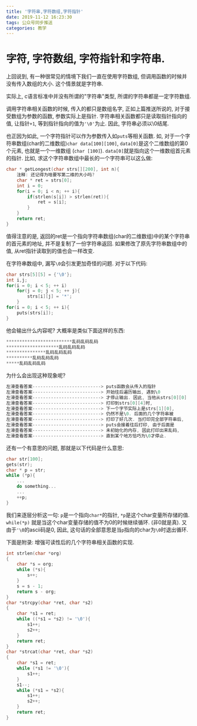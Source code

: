 ```yaml
---
title: '字符串,字符数组,字符指针'
date: 2019-11-12 16:23:30
tags: 公众号同步推送
categories: 教学
---
```

# 字符, 字符数组, 字符指针和字符串.

上回说到, 有一种很常见的情境下我们一直在使用字符数组, 但调用函数的时候并没有传入数组的大小. 这个情景就是字符串. 

实际上, c语言标准中并没有所谓的"字符串"类型, 所谓的字符串都是一定字符数组. 

调用字符串相关函数的时候, 传入的都只是数组名字, 正如上篇推送所说的, 对于接受数组为参数的函数, 参数实际上是指针. 字符串相关函数都只是读取指针指向的值, 让指针`+1`, 等到指针指向的值为`'\0'`为止. 因此, 字符串必须以\0结尾.

也正因为如此, 一个字符指针可以作为参数传入如`puts`等相关函数. 如, 对于一个字符串数组(char的二维数组)`char data[100][100]`, `data[0]`是这个二维数组的第0个元素, 也就是一个一维数组 (`char [100]`). `data[0]`就是指向这个一维数组首元素的指针. 比如, 求这个字符串数组中最长的一个字符串可以这么做:
```cpp
char * getLongest(char strs[][200], int n){
    注释: 还记得为啥要写第二维的大小吗?
    char * ret = strs[0];
    int i = 0;
    for(i = 0; i < n; ++ i){
        if(strlen(s[i]) > strlen(ret)){
            ret = s[i];
        }
    }
    return ret;
}
```
值得注意的是, 返回的ret是一个指向字符串数组(char的二维数组)中的某个字符串的首元素的地址, 并不是复制了一份字符串返回. 如果修改了原先字符串数组中的值, 从ret指针读取到的值也会一样改变.

在字符串数组中, 漏写`\0`会引发更加奇怪的问题. 对于以下代码:
```cpp
char strs[5][5] = {'\0'};
int i,j;
for(i = 0; i < 5; ++ i)
    for(j = 0; j < 5; ++ j){
        strs[i][j] = '*';
    }
for(i = 0; i < 5; ++ i){
    puts(strs[i]);
}
```
他会输出什么内容呢? 大概率是类似下面这样的东西:
```cpp
*************************乱码乱码乱码
********************乱码乱码乱码
***************乱码乱码乱码
**********乱码乱码乱码
*****乱码乱码乱码
```
为什么会出现这种现象呢?
```cpp
左滑查看答案------------​--------------> puts函数会从传入的指针 
左滑查看答案------------​--------------> 开始往后遍历输出, 遇到\0
左滑查看答案------------------​--------> 才停止输出. 因此, 当他从strs[0][0]
左滑查看答案------------------------​--> 打印到strs[0][4]时, 
左滑查看答案---------​-----------------> 下一个字节实际上是strs[1][0], 
左滑查看答案---------------​-----------> 仍然不是\0. 后面的几个字符串被
左滑查看答案---------------------​-----> 打印了好几次. 当打印完全部字符串后, 
左滑查看答案--------​------------------> puts会接着往后打印, 由于后面是
左滑查看答案--------------​------------> 未初始化的内存, 因此打印出来乱码, 
左滑查看答案--------------------​------> 直到某个地方恰巧为\0才停止.
```

还有一个有意思的问题, 那就是以下代码是什么意思:
```cpp
char str[100];
gets(str);
char * p = str;
while (*p){
    ...
    do something...
    ...
    ++p;
}
```
我们来逐层分析这一句: `p`是一个指向`char*`的指针, `*p`是这个char变量所存储的值. `while(*p)` 就是当这个char变量存储的值不为0的时候继续循环. (非0就是真). 又由于`'\0`的ascii码是0, 因此, 这句话的全部意思是当`p`指向的char为`\0`时退出循环.

下面是附录: 增强可读性后的几个字符串相关函数的实现. 

```cpp
int strlen(char *org)
{
    char *s = org;
    while (*s){
        s++;
    }
    s = s - 1;
    return s - org;
}
char *strcpy(char *ret, char *s2)
{
    char *s1 = ret;
    while ((*s1 = *s2) != '\0'){
        s1++;
        s2++;
    }
    return ret;
}
char *strcat(char *ret, char *s2)
{
    char *s1 = ret;
    while (*s1 != '\0'){
        s1++;
    }
    s1--;
    while (*s1 = *s2){
        s1++;
        s2++;
    }
    return ret;
}
```
